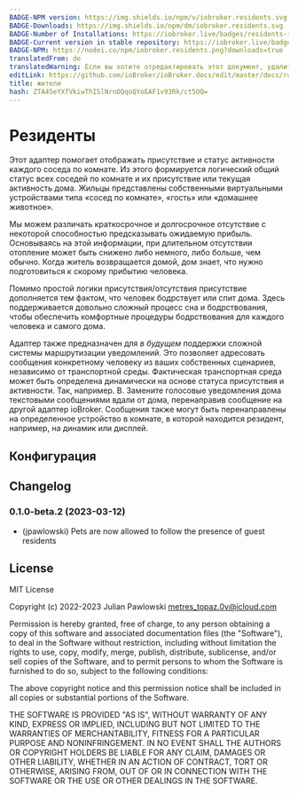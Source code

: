 ```yaml
---
BADGE-NPM version: https://img.shields.io/npm/v/iobroker.residents.svg
BADGE-Downloads: https://img.shields.io/npm/dm/iobroker.residents.svg
BADGE-Number of Installations: https://iobroker.live/badges/residents-installed.svg
BADGE-Current version in stable repository: https://iobroker.live/badges/residents-stable.svg
BADGE-NPM: https://nodei.co/npm/iobroker.residents.png?downloads=true
translatedFrom: de
translatedWarning: Если вы хотите отредактировать этот документ, удалите поле «translationFrom», в противном случае этот документ будет снова автоматически переведен
editLink: https://github.com/ioBroker/ioBroker.docs/edit/master/docs/ru/adapterref/iobroker.residents/README.md
title: жители
hash: ZTA45eYXfVkiwThISlNrnOQqoQYoEAF1v93Rk/ct5OQ=
---
```

# Резиденты
Этот адаптер помогает отображать присутствие и статус активности каждого соседа по комнате. Из этого формируется логический общий статус всех соседей по комнате и их присутствие или текущая активность дома. Жильцы представлены собственными виртуальными устройствами типа «сосед по комнате», «гость» или «домашнее животное».

Мы можем различать краткосрочное и долгосрочное отсутствие с некоторой способностью предсказывать ожидаемую прибыль. Основываясь на этой информации, при длительном отсутствии отопление может быть снижено либо немного, либо больше, чем обычно. Когда житель возвращается домой, дом знает, что нужно подготовиться к скорому прибытию человека.

Помимо простой логики присутствия/отсутствия присутствие дополняется тем фактом, что человек бодрствует или спит дома. Здесь поддерживается довольно сложный процесс сна и бодрствования, чтобы обеспечить комфортные процедуры бодрствования для каждого человека и самого дома.

Адаптер также предназначен для _в будущем_ поддержки сложной системы маршрутизации уведомлений. Это позволяет адресовать сообщения конкретному человеку из ваших собственных сценариев, независимо от транспортной среды. Фактическая транспортная среда может быть определена динамически на основе статуса присутствия и активности. Так, например. B. Замените голосовые уведомления дома текстовыми сообщениями вдали от дома, перенаправив сообщение на другой адаптер ioBroker. Сообщения также могут быть перенаправлены на определенное устройство в комнате, в которой находится резидент, например, на динамик или дисплей.

## Конфигурация

## Changelog

<!--
    Placeholder for the next version (at the beginning of the line):
    ### **WORK IN PROGRESS**
-->
### 0.1.0-beta.2 (2023-03-12)

-   (jpawlowski) Pets are now allowed to follow the presence of guest residents

## License

MIT License

Copyright (c) 2022-2023 Julian Pawlowski <metres_topaz.0v@icloud.com>

Permission is hereby granted, free of charge, to any person obtaining a copy
of this software and associated documentation files (the "Software"), to deal
in the Software without restriction, including without limitation the rights
to use, copy, modify, merge, publish, distribute, sublicense, and/or sell
copies of the Software, and to permit persons to whom the Software is
furnished to do so, subject to the following conditions:

The above copyright notice and this permission notice shall be included in all
copies or substantial portions of the Software.

THE SOFTWARE IS PROVIDED "AS IS", WITHOUT WARRANTY OF ANY KIND, EXPRESS OR
IMPLIED, INCLUDING BUT NOT LIMITED TO THE WARRANTIES OF MERCHANTABILITY,
FITNESS FOR A PARTICULAR PURPOSE AND NONINFRINGEMENT. IN NO EVENT SHALL THE
AUTHORS OR COPYRIGHT HOLDERS BE LIABLE FOR ANY CLAIM, DAMAGES OR OTHER
LIABILITY, WHETHER IN AN ACTION OF CONTRACT, TORT OR OTHERWISE, ARISING FROM,
OUT OF OR IN CONNECTION WITH THE SOFTWARE OR THE USE OR OTHER DEALINGS IN THE
SOFTWARE.